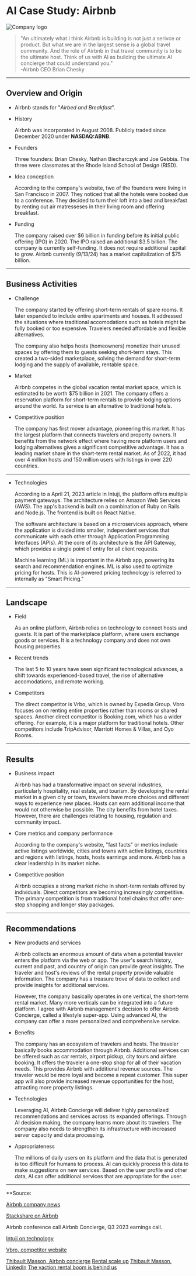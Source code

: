 # AI Case Study: Airbnb

![Company logo](https://encrypted-tbn3.gstatic.com/images?q=tbn:ANd9GcTBfRcKkKFWSbtRL27I0TwfB3efMm5tDPxqrxTHgRd_msGz10y6)

> "An ultimately what I think Airbnb is building is not just a serivce or product.  But what we are in the largest sense is a global travel community.  And the role of Airbnb in that travel community is to be the ultimate host.  Think of us with AI as building the ultimate AI concierge that could understand you."  
> -Airbnb CEO Brian Chesky




---

## Overview and Origin

* Airbnb stands for "*Airbed and Breakfast*".

* History

    Airbnb was incorporated in August 2008.
    Publicly traded since December 2020 under **NASDAQ:ABNB**.

* Founders
 
    Three founders: Brian Chesky, Nathan Biecharczyk and Joe Gebbia.  The three were classmates at the Rhode Island School of Design (RISD).

* Idea conception
 
    According to the company's website, two of the founders were living in San Francisco in 2007.  They noticed that all the hotels were booked due to a conference.  They decided to turn their loft into a bed and breakfast by renting out air matresseses in their living room and offering breakfast.  

* Funding
 
    The company raised over $6 billion in funding before its initial public offering (IPO) in 2020.  The IPO raised an additional $3.5 billion.  The company is currently self-funding.  It does not require additional capital to grow.  Airbnb currently (9/13/24) has a market capitalization of $75 billion.
---
## Business Activities

* Challenge
 
    The company started by offering short-term rentals of spare rooms.  It later expanded to include entire apartments and houses.  It addressed the situations where traditional accomodations such as hotels might be fully booked or too expensive.  Travelers needed affordable and flexible alternatives.

    The company also helps hosts (homeowners) monetize their unused spaces by offering them to guests seeking short-term stays.  This created a two-sided marketplace, solving the demand for short-term lodging and the supply of available, rentable space.  

* Market
 
    Airbnb competes in the global vacation rental market space, which is estimated to be worth $75 billion in 2021.  The company offers a reservation platform for short-term rentals to provide lodging options around the world.  Its service is an alternative to traditional hotels.

* Competitive position
 
    The company has first mover advantage, pioneering this market.  It has the largest platform that connects travelers and property owners.  It benefits from the network effect where having more platform users and lodging alternatives gives a significant competitive advantage.  It has a leading market share in the short-term rental market.  As of 2022, it had over 4 million hosts and 150 million users with listings in over 220 countries.  

---

* Technologies
 
    According to a April 21, 2023 article in Intuji, the platform offers  multiple payment gateways.  The architecture relies on Amazon Web Services (AWS).  The app's backend is built on a combination of Ruby on Rails and Node.js.  The frontend is built on React Native.  

    The software architecture is based on a microservices approach, where the application is divided into smaller, independent services that communicate with each other through Application Programming Interfaces (APIs).  At the core of its architecture is the API Gateway, which provides a single point of entry for all client requests.  

    Machine learning (ML) is important in the Airbnb app, powering its search and recommendation engines.  ML is also used to optimize pricing for hosts.  This is AI-powered pricing technology is referred to internally as "Smart Pricing."

---

## Landscape

* Field
 
    As an online platform, Airbnb relies on technology to connect hosts and guests.  It is part of the marketplace platform, where users exchange goods or services.  It is a technology company and does not own housing properties.

* Recent trends
 
    The last 5 to 10 years have seen significant technological advances, a shift towards experienced-based travel, the rise of alternative accomodations, and remote working.

* Competitors
 
    The direct competitor is Vrbo, which is owned by Expedia Group.  Vbro focuses on on renting entire properties rather than rooms or shared spaces.  Another direct competitor is Booking.com, which has a wider offering.  For example, it is a major platform for traditional hotels.  Other competitors include TripAdvisor, Marriott Homes & Villas, and Oyo Rooms.

---

## Results

* Business impact
 
    Airbnb has had a transformative impact on several industries, particularly hospitality, real estate, and tourism.  By developing the rental market in a given city or town, travelers have more choices and different ways to experience new places.  Hosts can earn additional income that would not otherwise be possible.  The city benefits from hotel taxes.  However, there are challenges relating to housing, regulation and community impact.    

* Core metrics and company performance
 
    According to the company's website, "fast facts" or metrics include active listings worldwide, cities and towns with active listings, countries and regions with listings, hosts, hosts earnings and more.  Airbnb has a clear leadership in its market niche.


* Competitive position
 
    Airbnb occupies a strong market niche in short-term rentals offered by individuals.  Direct competitors are becoming increasingly competitive.  The primary competition is from traditional hotel chains that offer one-stop shopping and longer stay packages.  

---

## Recommendations

* New products and services
 
    Airbnb collects an enormous amount of data when a potential traveler enters the platform via the web or app.  The user's search history, current and past, and country of origin can provide great insights.  The traveler and host's reviews of the rental property provide valuable information.  The company has a treasure trove of data to collect and provide insights for additional services.
    
    However, the company basically operates in one vertical, the short-term  rental market.  Many more verticals can be integrated into a future platform.  I agree with Airbnb management's decision to offer Airbnb Concierge, called a lifestyle super-app.  Using advanced AI, the company can offer a more personalized and comprehensive service. 

* Benefits
 
    The company has an ecosystem of travelers and hosts.  The traveler basically books accommodation through Airbnb.  Additional services can be offered such as car rentals, airport pickup, city tours and airfare booking.  It offers the traveler a one-stop shop for all of their vacation needs.  This provides Airbnb with additional revenue sources.  The traveler would be more loyal and become a repeat customer.  This super app will also provide increased revenue opportunities for the host, attracting more property listings.

* Technologies
 
    Leveraging AI, Airbnb Concierge will deliver highly personalized recommendations and services across its expanded offerings.  Through AI decision making, the company learns more about its travelers.  The company also needs to strengthen its infrastructure with increased server capacity and data processing.

* Appropriateness
 
    The millions of daily users on its platform and the data that is generated is too difficult for humans to process.  AI can quickly process this data to make suggestions on new services.  Based on the user profile and other data, AI can offer additional services that are appropriate for the user.     

---

**Source:

[Airbnb company news](https://news.airbnb.com/about-us/)

[Stackshare on Airbnb](https://stackshare.io/airbnb/airbnb)

Airbnb conference call Airbnb Concierge, Q3 2023 earnings call.

[Intuji on technology](https://intuji.com/airbnb-tech-stack-explained-airbnb-app/)

[Vbro, competitor website](https://www.vrbo.com/?semcid=VRBO-US.B.GOOGLE.BT-c-EN.GT&semdtl=a118251470060.b1141973518615.g1kwd-13405466.e1c.m1EAIaIQobChMI1vSfjvHDiAMVM21HAR22qCUcEAAYASAAEgLZpfD_BwE.r1499329b22b12540d5a8716f7ebc04d327bd8304dc546ac97134c31fc48e20280.c1O741gx-3gIsTI6MUvk7V2w.j19003769.k1.d1624922945643.h1e.i1.l1.n1.o1.p1.q1.s1.t1.x1.f1.u1.v1.w1&gad_source=1&gclid=EAIaIQobChMI1vSfjvHDiAMVM21HAR22qCUcEAAYASAAEgLZpfD_BwE)

[Thibault Masson, Airbnb concierge](https://www.rentalscaleup.com/airbnb-concierge-anticipating-an-ai-powered-super-app-for-airbnb/)
[Rental scale up](https://www.rentalscaleup.com/)
[Thibault Masson, LinkedIn](https://www.linkedin.com/pulse/what-airbnb-up-2024-strategy-analyzed-bold-thibault-masson-wn9re)
[The vaction rental boom is behind us](https://airbnb-concierge-anticipating-an-ai-powered-super-app-for-airbnb/)